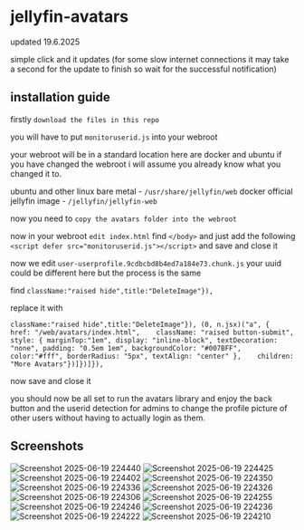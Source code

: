 # jellyfin-avatars

updated 19.6.2025 

simple click and it updates (for some slow internet connections it may take a second for the update to finish so wait for the successful notification)

## installation guide

firstly `download the files in this repo`

you will have to put `monitoruserid.js` into your webroot 

your webroot will be in a standard location here are docker and ubuntu if you have changed the webroot i will assume you already know what you changed it to.

ubuntu and other linux bare metal - `/usr/share/jellyfin/web` 
docker official jellyfin image - `/jellyfin/jellyfin-web`

now you need to `copy the avatars folder into the webroot` 

now in your webroot `edit index.html` find `</body>` and just add the following `<script defer src="monitoruserid.js"></script>` and save and close it 

now we edit `user-userprofile.9cdbcbd8b4ed7a184e73.chunk.js` your uuid could be different here but the process is the same 

find `className:"raised hide",title:"DeleteImage"}),`

replace it with 

`className:"raised hide",title:"DeleteImage"}), (0, n.jsx)("a", {    href: "/web/avatars/index.html",    className: "raised button-submit",    style: { marginTop:"1em", display: "inline-block", textDecoration: "none", padding: "0.5em 1em", backgroundColor: "#007BFF", color:"#fff", borderRadius: "5px", textAlign: "center" },    children: "More Avatars"})]})]}),`

now save and close it

you should now be all set to run the avatars library and enjoy the back button and the userid detection for admins to change the profile picture of other users without having to actually login as them.

## Screenshots
![Screenshot 2025-06-19 224440](https://github.com/user-attachments/assets/556038b3-2e3a-478b-b47e-5e509b13b66c)
![Screenshot 2025-06-19 224425](https://github.com/user-attachments/assets/6a536093-38c9-48a5-82dc-7dfc4141569c)
![Screenshot 2025-06-19 224402](https://github.com/user-attachments/assets/d3df3e95-a822-43b8-aa47-9f684f9d8147)
![Screenshot 2025-06-19 224350](https://github.com/user-attachments/assets/8ac0a68f-8065-4073-b3f3-bab83da7e746)
![Screenshot 2025-06-19 224336](https://github.com/user-attachments/assets/8e084712-a2d0-40cc-a00e-70c32c6c2dc9)
![Screenshot 2025-06-19 224326](https://github.com/user-attachments/assets/f3f536f3-c097-4292-8166-d541fecd14b1)
![Screenshot 2025-06-19 224306](https://github.com/user-attachments/assets/f5f16889-c9db-42cf-a734-489b15a15c0f)
![Screenshot 2025-06-19 224255](https://github.com/user-attachments/assets/8f7d83fd-6059-421b-9177-e95dea277fdf)
![Screenshot 2025-06-19 224246](https://github.com/user-attachments/assets/1830bc7c-93d4-48fb-b0b2-fbc51ae80183)
![Screenshot 2025-06-19 224236](https://github.com/user-attachments/assets/b0ea968f-8c94-4a75-96dd-b8d99e5d159f)
![Screenshot 2025-06-19 224222](https://github.com/user-attachments/assets/c22f4509-c0f9-4ad9-b52e-ebd1fe936285)
![Screenshot 2025-06-19 224210](https://github.com/user-attachments/assets/2d25987a-6f53-4c02-a31d-8ac25a150cc7)

